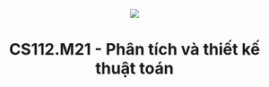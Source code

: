 <p align="center">
   <a href="https://www.uit.edu.vn/">
      <img src="https://i.imgur.com/WmMnSRt.png">
   </a>
</p>
<h1 align="center">
    CS112.M21 - Phân tích và thiết kế thuật toán
</h1>
